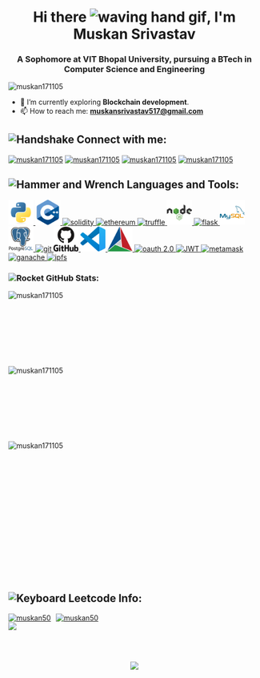 <h1 align="center">Hi there <img src="https://user-images.githubusercontent.com/72663882/171687151-bb31c996-c9d2-49c8-b593-734946893b23.gif" alt="waving hand gif" aria-hidden="true" width="40" />, I'm Muskan Srivastav</h1>

<h3 align="center">A Sophomore at VIT Bhopal University, pursuing a BTech in Computer Science and Engineering</h3>

<p align="left"> <img src="https://komarev.com/ghpvc/?username=muskan171105&label=Profile%20views&color=blueviolet&style=plastic" alt="muskan171105" /> </p>

- 🌱 I’m currently exploring **Blockchain development**.
- 📫 How to reach me: **muskansrivastav517@gmail.com**

## <img src="https://raw.githubusercontent.com/Tarikul-Islam-Anik/Animated-Fluent-Emojis/master/Emojis/Hand%20gestures/Handshake.png" alt="Handshake" width="25" height="25" /> **Connect with me:**  

<p align="left">
<a href="mailto:muskansrivastav517@gmail.com"  target="_blank"><img align="center" src="https://skillicons.dev/icons?i=gmail" alt="muskan171105" height="30" width="40" /></a>
<a href="https://www.linkedin.com/in/muskan-srivastav-054b2027a/" target="_blank"><img align="center" src="https://skillicons.dev/icons?i=linkedin" alt="muskan171105" height="30" width="40" /></a>
<a href="https://leetcode.com/u/xux7S3cn9N/"  target="_blank"><img align="center" src="https://raw.githubusercontent.com/rahuldkjain/github-profile-readme-generator/master/src/images/icons/Social/leet-code.svg" alt="muskan171105" height="30" width="40" /></a>
<a href="https://codeforces.com/profile/muskan_571"  target="_blank"><img align="center" src="https://skillicons.dev/icons?i=codeforces" alt="muskan171105" height="30" width="40" /></a>
</p>

## <img src="https://media2.giphy.com/media/QssGEmpkyEOhBCb7e1/giphy.gif?cid=ecf05e47a0n3gi1bfqntqmob8g9aid1oyj2wr3ds3mg700bl&rid=giphy.gif" alt="Hammer and Wrench" width="30" height="30" /> **Languages and Tools:**  

<p align="left"> 
  <!-- Python -->
  <a href="https://www.python.org/" target="_blank"> <img src="https://raw.githubusercontent.com/devicons/devicon/master/icons/python/python-original.svg" alt="python" width="50" height="50"/> </a> 
  <!-- C++ -->
  <a href="https://www.cplusplus.com/" target="_blank"> <img src="https://raw.githubusercontent.com/devicons/devicon/master/icons/cplusplus/cplusplus-original.svg" alt="cplusplus" width="50" height="50"/> </a> 
  <!-- Solidity -->
  <a href="https://soliditylang.org/" target="_blank"> <img src="https://cdn.jsdelivr.net/gh/devicons/devicon/icons/solidity/solidity-original.svg" alt="solidity" width="50" height="50"/> </a> 
  <!-- Ethereum -->
  <a href="https://ethereum.org/en/" target="_blank"> <img src="https://upload.wikimedia.org/wikipedia/commons/0/05/Ethereum_logo_2014.svg" alt="ethereum" width="50" height="50"/> </a>
  <!-- Truffle -->
  <a href="https://trufflesuite.com/" target="_blank"> <img src="https://avatars.githubusercontent.com/u/22263431?s=280&v=4" alt="truffle" width="50" height="50"/> </a>
  <!-- Node.js -->
  <a href="https://nodejs.org" target="_blank"> <img src="https://raw.githubusercontent.com/devicons/devicon/master/icons/nodejs/nodejs-original-wordmark.svg" alt="nodejs" width="50" height="50"/> </a> 
  <!-- Flask -->
  <a href="https://flask.palletsprojects.com/" target="_blank"> <img src="https://www.vectorlogo.zone/logos/pocoo_flask/pocoo_flask-icon.svg" alt="flask" width="50" height="50"/> </a> 
  <!-- MySQL -->
  <a href="https://www.mysql.com/" target="_blank"> <img src="https://raw.githubusercontent.com/devicons/devicon/master/icons/mysql/mysql-original-wordmark.svg" alt="mysql" width="50" height="50"/> </a> 
  <!-- PostgreSQL -->
  <a href="https://www.postgresql.org" target="_blank"> <img src="https://raw.githubusercontent.com/devicons/devicon/master/icons/postgresql/postgresql-original-wordmark.svg" alt="postgresql" width="50" height="50"/> </a> 
  <!-- Git -->
  <a href="https://git-scm.com/" target="_blank"> <img src="https://www.vectorlogo.zone/logos/git-scm/git-scm-icon.svg" alt="git" width="50" height="50"/> </a> 
  <!-- GitHub -->
  <a href="https://github.com/" target="_blank"> <img src="https://raw.githubusercontent.com/devicons/devicon/master/icons/github/github-original-wordmark.svg" alt="github" width="50" height="50"/> </a> 
  <!-- Visual Studio -->
  <a href="https://code.visualstudio.com/" target="_blank"> <img src="https://raw.githubusercontent.com/devicons/devicon/master/icons/vscode/vscode-original.svg" alt="vscode" width="50" height="50"/> </a> 
  <!-- CMake -->
  <a href="https://cmake.org/" target="_blank"> <img src="https://raw.githubusercontent.com/devicons/devicon/master/icons/cmake/cmake-original.svg" alt="cmake" width="50" height="50"/> </a> 
  <!-- OAuth 2.0 -->
  <a href="https://oauth.net/2/" target="_blank"> <img src="https://oauth.net/images/oauth-logo-square.png" alt="oauth 2.0" width="50" height="50"/> </a> 
  <!-- JWT -->
  <a href="https://jwt.io/" target="_blank"> <img src="https://jwt.io/img/pic_logo.svg" alt="JWT" width="50" height="50"/> </a> 
  <!-- Metamask -->
  <a href="https://metamask.io/" target="_blank"> <img src="https://raw.githubusercontent.com/devicons/devicon/master/icons/metamask/metamask-original.svg" alt="metamask" width="50" height="50"/> </a> 
  <!-- Ganache -->
  <a href="https://www.trufflesuite.com/ganache" target="_blank"> <img src="https://trufflesuite.com/img/icons/ganache-logo-dark.svg" alt="ganache" width="50" height="50"/> </a>
  <!-- IPFS -->
  <a href="https://ipfs.io/" target="_blank"> <img src="https://ipfs.io/ipfs/QmX2JjZg17Dbwb4FKT9g2fBbNscKJkk8K7dYoF4nVwf71W" alt="ipfs" width="50" height="50"/> </a> 
</p>



<h3 align="left">
  <img src="https://raw.githubusercontent.com/Tarikul-Islam-Anik/Animated-Fluent-Emojis/master/Emojis/Travel%20and%20places/Rocket.png" alt="Rocket" width="30" height="30" /> 
  GitHub Stats:
</h3>

<!-- Top Languages Section -->
<p>
  <img align="left" src="https://github-readme-stats.vercel.app/api/top-langs?username=muskan171105&show_icons=true&theme=highcontrast&title_color=ffffff&text_color=ffffff&cache_seconds=100&locale=en&layout=compact" alt="muskan171105" />
</p>

<br><br><br><br><br><br><br><br>

<!-- GitHub Streak Section -->
<p>
  <img align="left" src="https://github-readme-streak-stats.herokuapp.com/?user=muskan171105&theme=highcontrast" alt="muskan171105" />
</p>

<br><br><br><br><br><br><br><br>

<!-- GitHub Overall Stats Section -->
<p>
  <img align="left" src="https://github-readme-stats.vercel.app/api?username=muskan171105&show_icons=true&theme=highcontrast&title_color=ffffff&text_color=ffffff&cache_seconds=100&locale=en" alt="muskan171105" />
</p>

<br><br><br><br><br><br><br><br>
<br><br><br><br><br><br><br><br>

## <img src="https://raw.githubusercontent.com/Tarikul-Islam-Anik/Animated-Fluent-Emojis/master/Emojis/Objects/Keyboard.png" alt="Keyboard" width="25" height="25" /> **Leetcode Info:**  

<div style="display: flex; gap: 10px;">
  <a href="https://leetcode.com/u/xux7S3cn9N/" target="_blank">
    <img src="https://assets.leetcode.com/static_assets/marketing/2024-50.gif" alt="muskan50" height="200" width="200" />
  </a>
  <a href="https://leetcode.com/u/xux7S3cn9N/" target="_blank">
    <img src="https://assets.leetcode.com/static_assets/public/images/badges/2024/gif/2024-10.gif" alt="muskan50" height="200" width="200" />
  </a>
</div>

<img  align=top flex-grow=1 src="https://leetcard.jacoblin.cool/xux7S3cn9N?theme=dark&font=Nunito&ext=heatmap" />  

<br><br>

<p align="center">
     <img src="https://capsule-render.vercel.app/api?type=waving&color=gradient&height=100&width=1000&section=footer"/>
</p>

